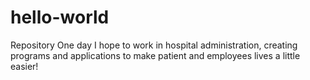# hello-world
Repository 
One day I hope to work in hospital administration, creating programs and applications to make patient and employees lives a little easier!  
